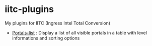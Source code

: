 iitc-plugins
============

My plugins for IITC (Ingress Intel Total Conversion)

- [Portals-list](https://raw.github.com/teo96/iitc-plugins/master/portals-list.js) : Display a list of all visible portals in a table with level informations and sorting options
